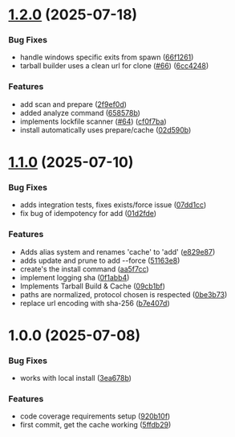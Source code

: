 # [1.2.0](https://github.com/grata-labs/gitcache-cli/compare/v1.1.0...v1.2.0) (2025-07-18)


### Bug Fixes

* handle windows specific exits from spawn ([66f1261](https://github.com/grata-labs/gitcache-cli/commit/66f12618e462753fb8d1c851185634f4ac65264b))
* tarball builder uses a clean url for clone ([#66](https://github.com/grata-labs/gitcache-cli/issues/66)) ([6cc4248](https://github.com/grata-labs/gitcache-cli/commit/6cc4248a175bc923b1f137c7369e19a527d5417c))


### Features

* add scan and prepare ([2f9ef0d](https://github.com/grata-labs/gitcache-cli/commit/2f9ef0d1e06ea39a5f9e5238443330e421a01b8d))
* added analyze command ([658578b](https://github.com/grata-labs/gitcache-cli/commit/658578b474cf70c032412b0840b0ca17dba6ccb9))
* implements lockfile scanner ([#64](https://github.com/grata-labs/gitcache-cli/issues/64)) ([cf0f7ba](https://github.com/grata-labs/gitcache-cli/commit/cf0f7bafa9623c30bb7b0714430a2e968a5bc487))
* install automatically uses prepare/cache ([02d590b](https://github.com/grata-labs/gitcache-cli/commit/02d590b61e50f8f69ba4184bd59d6e9f1dbef90d))

# [1.1.0](https://github.com/grata-labs/gitcache-cli/compare/v1.0.0...v1.1.0) (2025-07-10)


### Bug Fixes

* adds integration tests, fixes exists/force issue ([07dd1cc](https://github.com/grata-labs/gitcache-cli/commit/07dd1cc9a54a64d4fe82d2e9807d344a47cd3863))
* fix bug of idempotency for add ([01d2fde](https://github.com/grata-labs/gitcache-cli/commit/01d2fde843c11d0b2b3af7baa4e3ad2d7597c6b6))


### Features

* Adds alias system and renames 'cache' to 'add' ([e829e87](https://github.com/grata-labs/gitcache-cli/commit/e829e8707ec60ae51a1a78a3ce37ae205bc6af4c))
* adds update and prune to add --force ([51163e8](https://github.com/grata-labs/gitcache-cli/commit/51163e845141c012efce4e90c7ef20b46633a9d5))
* create's the install command ([aa5f7cc](https://github.com/grata-labs/gitcache-cli/commit/aa5f7ccd950cb96a159cc3f7fe9eb22f3e8f024c))
* implement logging sha ([0f1abb4](https://github.com/grata-labs/gitcache-cli/commit/0f1abb4aad39bd246e56fc2ae087940de74c71d9))
* Implements Tarball Build & Cache ([09cb1bf](https://github.com/grata-labs/gitcache-cli/commit/09cb1bfdfa797b2663998d8daa1581a47b8b7945))
* paths are normalized, protocol chosen is respected ([0be3b73](https://github.com/grata-labs/gitcache-cli/commit/0be3b733c4e04dd4d1ff07bfd6240d5388c13f82))
* replace url encoding with sha-256 ([b7e407d](https://github.com/grata-labs/gitcache-cli/commit/b7e407d702ffd6aa1a68dddf3025651e1eac1d4d))

# 1.0.0 (2025-07-08)


### Bug Fixes

* works with local install ([3ea678b](https://github.com/grata-labs/gitcache-cli/commit/3ea678bd1c5293e1e04f4b28db7249f54bd173f3))


### Features

* code coverage requirements setup ([920b10f](https://github.com/grata-labs/gitcache-cli/commit/920b10fe4d1dba67271bd9551b600a383d33163b))
* first commit, get the cache working ([5ffdb29](https://github.com/grata-labs/gitcache-cli/commit/5ffdb29bb68b16bd100b64e2f0110dc9c63b34e1))
